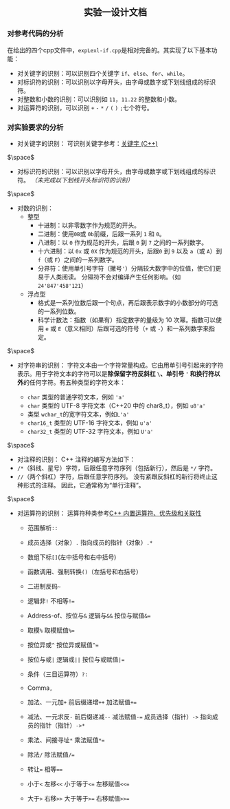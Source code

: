 ## <center> 实验一设计文档 </center>
### 对参考代码的分析
在给出的四个cpp文件中，`expLexl-if.cpp`是相对完备的。其实现了以下基本功能：
- 对关键字的识别：可以识别四个关键字 `if`、`else`、`for`、`while`。
- 对标识符的识别：可以识别以字母开头，由字母或数字或下划线组成的标识符。
- 对整数和小数的识别：可以识别如 `11`，`11.22` 的整数和小数。
- 对运算符的识别，可以识别 `+`  `-`  `*`  `/`  `(`  `)`  `;`七个符号。
   
### 对实验要求的分析
- 对关键字的识别：
  可识别关键字参考：[关键字 (C++)](https://learn.microsoft.com/zh-cn/cpp/cpp/keywords-cpp?view=msvc-170)

$\space$

- 对标识符的识别：可以识别以字母开头，由字母或数字或下划线组成的标识符。
*（未完成以下划线开头标识符的识别）*

$\space$

- 对数的识别：
  - 整型 
    - 十进制：以非零数字作为规范的开头。
    - 二进制：使用`0B`或 `0b`前缀，后跟一系列 `1` 和 `0`。
    - 八进制：以 `0` 作为规范的开头，后跟 `0` 到 `7` 之间的一系列数字。
    - 十六进制：以 `0x` 或 `0X` 作为规范的开头，后跟`0` 到 `9` 以及 `a`（或 `A`）到 `f`（或 `F`）之间的一系列数字。
    - 分界符：使用单引号字符（撇号`'`）分隔较大数字中的位值，使它们更易于人类阅读。 分隔符不会对编译产生任何影响。（如 `24'847'458'121`）
  - 浮点型
    - 格式是一系列位数后跟一个句点，再后跟表示数字的小数部分的可选的一系列位数。
    - 科学计数法：指数（如果有）指定数字的量级为 10 次幂。指数可以使用 `e` 或 `E`（意义相同）后跟可选的符号（`+` 或 `-`）和一系列数字来指定。

$\space$

- 对字符串的识别：
字符文本由一个字符常量构成。它由用单引号引起来的字符表示。用于字符文本的字符可以是**除保留字符反斜杠 `\`、单引号 `'` 和换行符以外**的任何字符。有五种类型的字符文本：

  - `char` 类型的普通字符文本，例如 `'a'`
  - `char` 类型的 UTF-8 字符文本（C++20 中的 char8_t），例如 `u8'a'`
  - 类型 `wchar_t`的宽字符文本，例如`L'a'`
  - `char16_t` 类型的 UTF-16 字符文本，例如 `u'a'`
  - `char32_t` 类型的 UTF-32 字符文本，例如 `U'a' `

$\space$

- 对注释的识别：
C++ 注释的编写方法如下：
 - `/*`（斜线、星号）字符，后跟任意字符序列（包括新行），然后是 `*/` 字符。
 - `//`（两个斜杠）字符，后跟任意字符序列。 没有紧跟反斜杠的新行将终止这种形式的注释。 因此，它通常称为“单行注释”。

$\space$

- 对运算符的识别：
  运算符种类参考[C++ 内置运算符、优先级和关联性](https://learn.microsoft.com/zh-cn/cpp/cpp/cpp-built-in-operators-precedence-and-associativity?view=msvc-170)
  - 范围解析`::`
  - 成员选择（对象）`.` 指向成员的指针（对象）`.*`
  - 数组下标`[]`(左中括号和右中括号)
  - 函数调用、强制转换`()`（左括号和右括号）
  - 二进制反码`~`
  - 逻辑非`!` 不相等`!=`
  - Address-of、按位与`&` 逻辑与`&&` 按位与赋值`&=`
  - 取模`%` 取模赋值`%=`
  - 按位异或`^` 按位异或赋值`^=`
  - 按位与或`|` 逻辑或`||` 按位与或赋值`|=`
  - 条件（三目运算符）`?:`
  - Comma`,`
  
  - 加法、一元加`+` 前后缀递增`++` 加法赋值`+=`
  - 减法、一元求反`-` 前后缀递减`--` 减法赋值`-=`  成员选择（指针）`->` 指向成员的指针（指针）`->*`
  - 乘法、间接寻址`*` 乘法赋值`*=`
  - 除法`/` 除法赋值`/=` 
  - 转让`=` 相等`==`
  - 小于`<` 左移`<<` 小于等于`<=` 左移赋值`<<=`
  - 大于`>` 右移`>>` 大于等于`>=` 右移赋值`>>=`
  